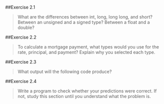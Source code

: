 ##Exercise 2.1

> What are the differences between int, long, long long, and short? Between an unsigned and a signed type? Between a float and a double?

##Exercise 2.2

> To calculate a mortgage payment, what types would you use for the rate, principal, and payment? Explain why you selected each type.

##Exercise 2.3

> What output will the following code produce?

##Exercise 2.4

> Write a program to check whether your predictions were correct. If not, study this section until you understand what the problem is.
